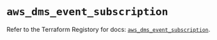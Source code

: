 # `aws_dms_event_subscription`

Refer to the Terraform Registory for docs: [`aws_dms_event_subscription`](https://www.terraform.io/docs/providers/aws/r/dms_event_subscription).
